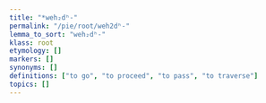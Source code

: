 ```yaml
---
title: "*weh₂dʰ-"
permalink: "/pie/root/weh2dʰ-"
lemma_to_sort: "weh₂dʰ-"
klass: root
etymology: []
markers: []
synonyms: []
definitions: ["to go", "to proceed", "to pass", "to traverse"]
topics: []
---
```

